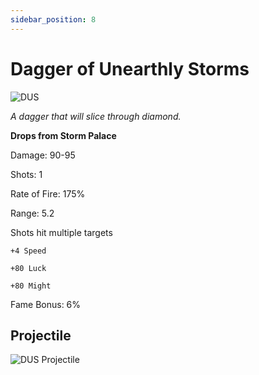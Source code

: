 ```yaml
---
sidebar_position: 8
---
```


# Dagger of Unearthly Storms

![DUS](https://vwiki.valorserver.com/api/item/picture/dagger%20of%20unearthly%20storms)

<i>A dagger that will slice through diamond.</i>

**Drops from Storm Palace**

Damage: 90-95

Shots: 1

Rate of Fire: 175%

Range: 5.2

Shots hit multiple targets

    +4 Speed
    
    +80 Luck
    
    +80 Might
    
Fame Bonus: 6%

## Projectile 

![DUS Projectile](https://cdn.discordapp.com/attachments/953134990428868629/981757537433047080/unearthly.gif)
